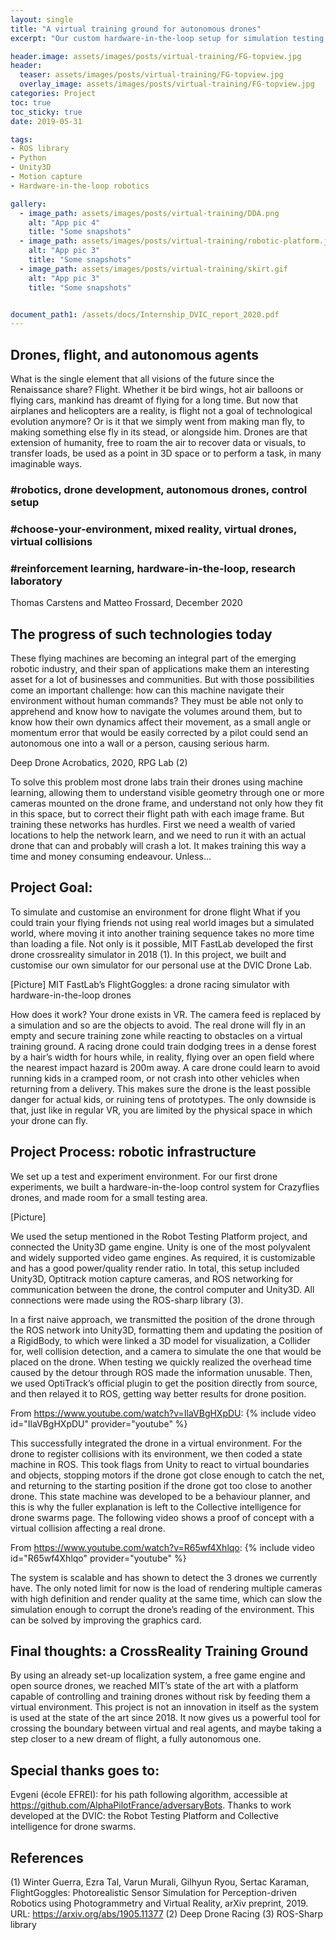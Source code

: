 ```yaml
---
layout: single
title: "A virtual training ground for autonomous drones"
excerpt: "Our custom hardware-in-the-loop setup for simulation testing."

header.image: assets/images/posts/virtual-training/FG-topview.jpg
header:
  teaser: assets/images/posts/virtual-training/FG-topview.jpg
  overlay_image: assets/images/posts/virtual-training/FG-topview.jpg
categories: Project
toc: true
toc_sticky: true
date: 2019-05-31

tags:
- ROS library
- Python
- Unity3D
- Motion capture
- Hardware-in-the-loop robotics

gallery:
  - image_path: assets/images/posts/virtual-training/DDA.png
    alt: "App pic 4"
    title: "Some snapshots"
  - image_path: assets/images/posts/virtual-training/robotic-platform.jpg
    alt: "App pic 3"
    title: "Some snapshots"
  - image_path: assets/images/posts/virtual-training/skirt.gif
    alt: "App pic 3"
    title: "Some snapshots"


document_path1: /assets/docs/Internship_DVIC_report_2020.pdf
---
```


## Drones, flight, and autonomous agents

What is the single element that all visions of the future since the Renaissance share? Flight. Whether it be bird wings, hot air balloons or flying cars, mankind has dreamt of flying for a long time. But now that airplanes and helicopters are a reality, is flight not a goal of technological evolution anymore? Or is it that we simply went from making man fly, to making something else fly in its stead, or alongside him. Drones are that extension of humanity, free to roam the air to recover data or visuals, to transfer loads, be used as a point in 3D space or to perform a task, in many imaginable ways.

### \#robotics, drone development, autonomous drones, control setup
### \#choose-your-environment, mixed reality, virtual drones, virtual collisions
### \#reinforcement learning, hardware-in-the-loop, research laboratory
Thomas Carstens and Matteo Frossard, December 2020

## The progress of such technologies today

These flying machines are becoming an integral part of the emerging robotic industry, and their span of applications make them an interesting asset for a lot of businesses and communities. But with those possibilities come an important challenge: how can this machine navigate their environment without human commands? They must be able not only to apprehend and know how to navigate the volumes around them, but to know how their own dynamics affect their movement, as a small angle or momentum error that would be easily corrected by a pilot could send an autonomous one into a wall or a person, causing serious harm.


Deep Drone Acrobatics, 2020, RPG Lab (2)

To solve this problem most drone labs train their drones using machine learning, allowing them to understand visible geometry through one or more cameras mounted on the drone frame, and understand not only how they fit in this space, but to correct their flight path with each image frame. But training these networks has hurdles. First we need a wealth of varied locations to help the network learn, and we need to run it with an actual drone that can and probably will crash a lot. It makes training this way a time and money consuming endeavour. Unless…

## Project Goal:
To simulate and customise an environment for drone flight
What if you could train your flying friends not using real world images but a simulated world, where moving it into another training sequence takes no more time than loading a file. Not only is it possible, MIT FastLab developed the first drone crossreality simulator in 2018 (1). In this project, we built and customise our own simulator for our personal use at the DVIC Drone Lab.

[Picture]
MIT FastLab’s FlightGoggles: a drone racing simulator with hardware-in-the-loop drones

How does it work? Your drone exists in VR. The camera feed is replaced by a simulation and so are the objects to avoid. The real drone will fly in an empty and secure training zone while reacting to obstacles on a virtual training ground. A racing drone could train dodging trees in a dense forest by a hair’s width for hours while, in reality, flying over an open field where the nearest impact hazard is 200m away. A care drone could learn to avoid running kids in a cramped room, or not crash into other vehicles when returning from a delivery. This makes sure the drone is the least possible danger for actual kids, or ruining tens of prototypes. The only downside is that, just like in regular VR, you are limited by the physical space in which your drone can fly.

## Project Process: robotic infrastructure
We set up a test and experiment environment. For our first drone experiments, we built a hardware-in-the-loop control system for Crazyflies drones, and made room for a small testing area.

[Picture]

We used the setup mentioned in the Robot Testing Platform project, and connected the Unity3D game engine. Unity is one of the most polyvalent and widely supported video game engines. As required, it is customizable and has a good power/quality render ratio. In total, this setup included Unity3D, Optitrack motion capture cameras, and ROS networking for communication between the drone, the control computer and Unity3D. All connections were made using the ROS-sharp library (3).

In a first naive approach, we transmitted the position of the drone through the ROS network into Unity3D, formatting them and updating the position of a RigidBody, to which were linked a 3D model for visualization, a Collider for, well collision detection, and a camera to simulate the one that would be placed on the drone. When testing we quickly realized the overhead time caused by the detour through ROS made the information unusable. Then, we used OptiTrack’s official plugin to get the position directly from source, and then relayed it to ROS, getting way better results for drone position.

From https://www.youtube.com/watch?v=IlaVBgHXpDU:
{% include video id="IlaVBgHXpDU" provider="youtube" %}

This successfully integrated the drone in a virtual environment. For the drone to register collisions with its environment, we then coded a state machine in ROS. This took flags from Unity to react to virtual boundaries and objects, stopping motors if the drone got close enough to catch the net, and returning to the starting position if the drone got too close to another drone. This state machine was developed to be a behaviour planner, and this is why the fuller explanation is left to the Collective intelligence for drone swarms page. The following video shows a proof of concept with a virtual collision affecting a real drone.

From https://www.youtube.com/watch?v=R65wf4Xhlqo:
{% include video id="R65wf4Xhlqo" provider="youtube" %}

The system is scalable and has shown to detect the 3 drones we currently have. The only noted limit for now is the load of rendering multiple cameras with high definition and render quality at the same time, which can slow the simulation enough to corrupt the drone’s reading of the environment. This can be solved by improving the graphics card.

## Final thoughts: a CrossReality Training Ground
By using an already set-up localization system, a free game engine and open source drones, we reached MIT’s state of the art with a platform capable of controlling and training drones without risk by feeding them a virtual environment. This project is not an innovation in itself as the system is used at the state of the art since 2018. It now gives us a powerful tool for crossing the boundary between virtual and real agents, and maybe taking a step closer to a new dream of flight, a fully autonomous one.

## Special thanks goes to:
Evgeni (école EFREI): for his path following algorithm, accessible at https://github.com/AlphaPilotFrance/adversaryBots.
Thanks to work developed at the DVIC: the Robot Testing Platform and Collective intelligence for drone swarms.

## References
(1) Winter Guerra, Ezra Tal, Varun Murali, Gilhyun Ryou, Sertac Karaman, FlightGoggles: Photorealistic Sensor Simulation for Perception-driven Robotics using Photogrammetry and Virtual Reality, arXiv preprint, 2019. URL: https://arxiv.org/abs/1905.11377
(2) Deep Drone Racing
(3) ROS-Sharp library
